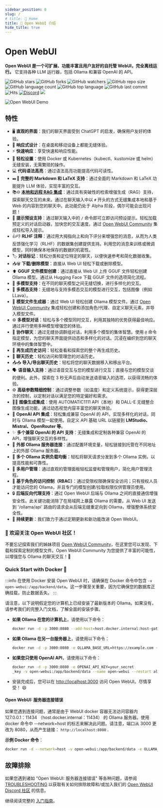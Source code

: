 ```yaml
---
sidebar_position: 0
slug: /
# title: 🏡 Home
title: 🏡 Open WebUI 介绍
hide_title: true
---
```


# Open WebUI

**Open WebUI 是一个可扩展、功能丰富且用户友好的自托管 WebUI，完全离线运行。** 它支持各种 LLM 运行器，包括 Ollama 和兼容 OpenAI 的 API。

![GitHub stars](https://img.shields.io/github/stars/open-webui/open-webui?style=social)
![GitHub forks](https://img.shields.io/github/forks/open-webui/open-webui?style=social)
![GitHub watchers](https://img.shields.io/github/watchers/open-webui/open-webui?style=social)
![GitHub repo size](https://img.shields.io/github/repo-size/open-webui/open-webui)
![GitHub language count](https://img.shields.io/github/languages/count/open-webui/open-webui)
![GitHub top language](https://img.shields.io/github/languages/top/open-webui/open-webui)
![GitHub last commit](https://img.shields.io/github/last-commit/open-webui/open-webui?color=red)
![Hits](https://hits.seeyoufarm.com/api/count/incr/badge.svg?url=https%3A%2F%2Fgithub.com%2Follama-webui%2Follama-wbui&count_bg=%2379C83D&title_bg=%23555555&icon=&icon_color=%23E7E7E7&title=hits&edge_flat=false)
[![Discord](https://img.shields.io/badge/Discord-Open_WebUI-blue?logo=discord&logoColor=white)](https://discord.gg/5rJgQTnV4s)
[![](https://img.shields.io/static/v1?label=Sponsor&message=%E2%9D%A4&logo=GitHub&color=%23fe8e86)](https://github.com/sponsors/tjbck)

![Open WebUI Demo](/img/demo.gif)

## 特性

- 🖥️ **直观的界面**：我们的聊天界面受到 ChatGPT 的启发，确保用户友好的体验。
- 📱 **响应式设计**：在桌面和移动设备上都能无缝体验。
- ⚡ **快速响应**：享受快速和响应性能。
- 🚀 **轻松设置**：使用 Docker 或 Kubernetes（kubectl、kustomize 或 helm）无缝安装，无需繁琐的操作。
- 💻 **代码语法高亮**：通过语法高亮功能提高代码可读性。
- ✒️🔢 **完整的 Markdown 和 LaTeX 支持**：通过全面的 Markdown 和 LaTeX 功能提升 LLM 体验，实现丰富的交互。
- 📚🌐 **[本地和远程 RAG 集成](tutorial/rag)**：通过具有突破性的检索增强生成（RAG）支持，探索聊天交互的未来。通过在聊天输入中以 `#` 开头的方式无缝集成本地和基于 Web 的内容到您的聊天中。此功能仍处于 Alpha 阶段，偶尔可能会出现问题！
- 📜 **提示预设支持**：通过聊天输入中的 `/` 命令即可立即访问预设提示。轻松加载预定义的对话启动器，加快您的交互速度。通过 [Open WebUI Community](https://openwebui.com/) 集成轻松导入提示。
- 👍👎 **RLHF 注释**：通过用大拇指向上和向下评分来增强您的消息，从而为人类反馈强化学习（RLHF）的数据集创建提供支持。利用您的消息来训练或微调模型，同时确保本地保存的数据的机密性。
- 🏷️ **对话标记**：轻松分类和定位特定的聊天，以便快速参考和简化数据收集。
- 📥🗑️ **下载/删除模型**：直接从 Web UI 轻松下载或删除模型。
- ⬆️ **GGUF 文件模型创建**：通过直接从 Web UI 上传 GGUF 文件轻松创建 Ollama 模型。通过从 Hugging Face 下载 GGUF 文件的选项简化流程。
- 🤖 **多模型支持**：在不同的聊天模型之间无缝切换，进行多样化的交互。
- 🔄 **多模态支持**：无缝地与支持多模态交互的模型进行交互，包括图像（例如 LLava）。
- 🧩 **模型文件生成器**：通过 Web UI 轻松创建 Ollama 模型文件。通过 [Open WebUI Community](https://openwebui.com/) 集成轻松创建和添加角色/代理、自定义聊天元素，并导入模型文件。
- ⚙️ **多模型对话**：轻松与多个模型同时交互，利用其独特的优势获得最佳响应。通过并行使用多种模型增强您的体验。
- 💬 **协作聊天**：通过无缝协调群组对话，利用多个模型的集体智慧。使用 `@` 命令指定模型，为您的聊天界面提供动态和多样化的对话。沉浸在编织到您的聊天环境中的集体智慧中。
- 🔄 **再生成历史访问**：轻松查看和探索您的整个再生成历史。
- 📜 **聊天历史**：轻松访问和管理您的对话历史。
- 📤📥 **导入/导出聊天历史**：轻松将您的聊天数据移入和移出平台。
- 🗣️ **语音输入支持**：通过语音交互与您的模型进行交互；直接与您的模型交谈的便利。此外，探索在 3 秒无声后自动发送语音输入的选项，以获得流畅的体验。
- ⚙️ **高级参数精细控制**：通过调整参数（如温度）和定义系统提示，获得更深层次的控制，以定制对话以满足您的特定偏好和需求。
- 🎨🤖 **图像生成集成**：使用 AUTOMATIC1111 API（本地）和 DALL-E 无缝整合图像生成功能，通过动态视觉内容丰富您的聊天体验。
- 🤝 **OpenAI API 集成**：轻松集成兼容 OpenAI 的 API，实现多样化的对话，同时与 Ollama 模型一起使用。自定义 API 基础 URL 以链接到 **LMStudio、Mistral、OpenRouter 等**。
- ✨ **多个兼容 OpenAI 的 API 支持**：无缝集成和定制各种兼容 OpenAI 的 API，增强聊天交互的多样性。
- 🔗 **外部 Ollama 服务器连接**：通过配置环境变量，轻松链接到托管在不同地址上的外部 Ollama 服务器。
- 🔀 **多个 Ollama 实例负载均衡**：轻松将聊天请求分发到多个 Ollama 实例，以提高性能和可靠性。
- 👥 **多用户管理**：通过直观的管理面板轻松监督和管理用户，简化用户管理流程。
- 🔐 **基于角色的访问控制（RBAC）**：通过受限权限确保安全访问；只有授权人员才能访问您的 Ollama，并且专门的模型创建/拉取权限仅供管理员使用。
- 🔒 **后端反向代理支持**：通过 Open WebUI 后端与 Ollama 之间的直接通信增强安全性。此关键功能消除了在局域网上暴露 Ollama 的需要。从 Web UI 发送到 '/ollama/api' 路由的请求会从后端无缝重定向到 Ollama，增强整体系统安全性。
- 🌟 **持续更新**：我们致力于通过定期更新和新功能改进 Open WebUI。

<!-- ### 🔗 Also Check Out Open WebUI Community! -->
### 🔗 欢迎关注 Open WebUI 社区！

<!-- Don't forget to explore our sibling project, [Open WebUI Community](https://openwebui.com/), where you can discover, download, and explore customized Modelfiles. Open WebUI Community offers a wide range of exciting possibilities for enhancing your chat interactions with Ollama! 🚀 -->
不要忘记探索我们的姊妹项目 [Open WebUI Community](https://openwebui.com/)，在这里您可以发现、下载和探索定制的模型文件。Open WebUI Community 为您提供了丰富的可能性，以增强您与 Ollama 的聊天交互！🚀

### Quick Start with Docker 🐳

<!-- :::info
When using Docker to install Open WebUI, make sure to include the `-v open-webui:/app/backend/data` in your Docker command. This step is crucial as it ensures your database is properly mounted and prevents any loss of data.
::: -->

:::info
在使用 Docker 安装 Open WebUI 时，请确保在 Docker 命令中包含 `-v open-webui:/app/backend/data`。这一步骤至关重要，因为它确保您的数据库正确挂载，防止数据丢失。
:::

<!-- Please note that the following instructions assume that the latest version of Ollama is already installed on your machine. If not, please refer to our full getting started documentation for comprehensive installation steps. -->

请注意，以下说明假定您的计算机上已经安装了最新版本的 Ollama。如果没有，请参考我们的完整入门文档，了解全面的安装步骤。

<!-- - **If Ollama is on your computer**, use this command:

  ```bash
  docker run -d -p 3000:8080 --add-host=host.docker.internal:host-gateway -v open-webui:/app/backend/data --name open-webui --restart always ghcr.io/open-webui/open-webui:main
  ```

- **If Ollama is on a Different Server**, use this command:

  ```bash
  docker run -d -p 3000:8080 -e OLLAMA_BASE_URL=https://example.com -v open-webui:/app/backend/data --name open-webui --restart always ghcr.io/open-webui/open-webui:main
  ```

- **If you're only using OpenAI API**, use this command:

  ```bash
  docker run -d -p 3000:8080 -e OPENAI_API_KEY=your_secret_key -v open-webui:/app/backend/data --name open-webui --restart always ghcr.io/open-webui/open-webui:main
  ```

- After installation, you can access Open WebUI at [http://localhost:3000](http://localhost:3000). Enjoy! 😄 -->

- **如果 Ollama 在您的计算机上**，请使用以下命令：

  ```bash
  docker run -d -p 3000:8080 --add-host=host.docker.internal:host-gateway -v open-webui:/app/backend/data --name open-webui --restart always ghcr.io/open-webui/open-webui:main
  ```

- **如果 Ollama 在另一台服务器上**，请使用以下命令：

  ```bash
  docker run -d -p 3000:8080 -e OLLAMA_BASE_URL=https://example.com -v open-webui:/app/backend/data --name open-webui --restart always ghcr.io/open-webui/open-webui:main
  ```

- **如果您只使用 OpenAI API**，请使用以下命令：

  ```bash
  docker run -d -p 3000:8080 -e OPENAI_API_KEY=your_secret
  _key -v open-webui:/app/backend/data --name open-webui --restart always ghcr.io/open-webui/open-webui:main
  ```

- 安装完成后，您可以在 [http://localhost:3000](http://localhost:3000) 访问 Open WebUI。尽情享受！ 😄

<!-- #### Open WebUI: Server Connection Error -->

#### Open WebUI: 服务器连接错误

<!-- If you're experiencing connection issues, it’s often due to the WebUI docker container not being able to reach the Ollama server at 127.0.0.1:11434 (host.docker.internal:11434) inside the container . Use the `--network=host` flag in your docker command to resolve this. Note that the port changes from 3000 to 8080, resulting in the link: `http://localhost:8080`. -->

如果您遇到连接问题，通常是由于 WebUI docker 容器无法访问容器内 127.0.0.1：11434 （host.docker.internal：11434） 的 Ollama 服务器。使用 docker 命令中 --network=host 的标志来解决此问题。请注意，端口从 3000 更改为 8080，从而产生链接： `http://localhost:8080` .


<!-- **Example Docker Command**: -->

**示例 Docker 命令**：

```bash
docker run -d --network=host -v open-webui:/app/backend/data -e OLLAMA_BASE_URL=http://127.0.0.1:11434 --name open-webui --restart always ghcr.io/open-webui/open-webui:main
```

<!-- ## Troubleshooting -->

## 故障排除

<!-- If you're facing various issues like "Open WebUI: Server Connection Error", see [TROUBLESHOOTING](/getting-started/troubleshooting) for information on how to troubleshoot and/or join our [Open WebUI Discord community](https://discord.gg/5rJgQTnV4s). -->

如果您遇到诸如 "Open WebUI: 服务器连接错误" 等各种问题，请参阅 [TROUBLESHOOTING](/getting-started/troubleshooting) 以获取有关如何排除故障和/或加入我们的 [Open WebUI Discord 社区](https://discord.gg/5rJgQTnV4s) 的信息。

<!-- Continue with the full [getting started guide](/getting-started). -->

继续阅读完整的 [入门指南](/getting-started)。

```
